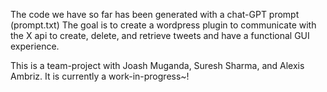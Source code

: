 The code we have so far has been generated with a chat-GPT prompt (prompt.txt)
The goal is to create a wordpress plugin to communicate with the X api to create, delete, and retrieve tweets and have a functional GUI experience.

This is a team-project with Joash Muganda, Suresh Sharma, and Alexis Ambriz. 
It is currently a work-in-progress~!

